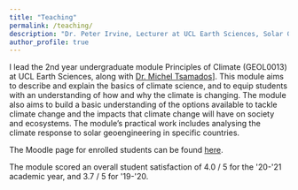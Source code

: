 ```yaml
---
title: "Teaching"
permalink: /teaching/
description: "Dr. Peter Irvine, Lecturer at UCL Earth Sciences, Solar Geoengineering Researcher"
author_profile: true
---
```


I lead the 2nd year undergraduate module Principles of Climate (GEOL0013) at UCL Earth Sciences, along with [Dr. Michel Tsamados](https://www.ucl.ac.uk/earth-sciences/people/academic/dr-michel-tsamados)]. This module aims to describe and explain the basics of climate science, and to equip students with an understanding of how and why the climate is changing. The module also aims to build a basic understanding of the options available to tackle climate change and the impacts that climate change will have on society and ecosystems. The module’s practical work includes analysing the climate response to solar geoengineering in specific countries.

The Moodle page for enrolled students can be found [here](https://moodle.ucl.ac.uk/course/view.php?id=23061).

The module scored an overall student satisfaction of 4.0 / 5 for the '20-'21 academic year, and 3.7 / 5 for '19-'20.

